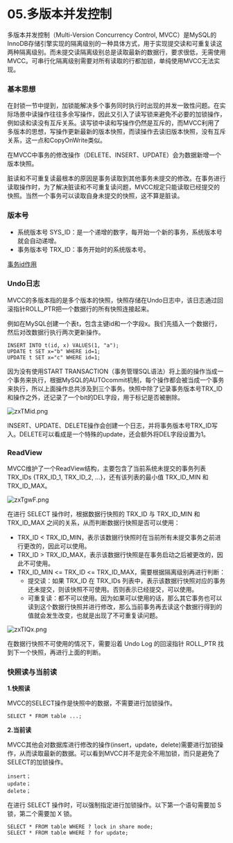 # 05.多版本并发控制

多版本并发控制（Multi-Version Concurrency Control, MVCC）是MySQL的InnoDB存储引擎实现的隔离级别的一种具体方式，用于实现提交读和可重复读这两种隔离级别。而未提交读隔离级别总是读取最新的数据行，要求很低，无需使用MVCC。可串行化隔离级别需要对所有读取的行都加锁，单纯使用MVCC无法实现。

### 基本思想

在封锁一节中提到，加锁能解决多个事务同时执行时出现的并发一致性问题。在实际场景中读操作往往多余写操作，因此又引入了读写锁来避免不必要的加锁操作，例如读和读没有互斥关系。读写锁中读和写操作仍然是互斥的，而MVCC利用了多版本的思想，写操作更新最新的版本快照，而读操作去读旧版本快照，没有互斥关系，这一点和CopyOnWrite类似。

在MVCC中事务的修改操作（DELETE、INSERT、UPDATE）会为数据新增一个版本快照。

脏读和不可重复读最根本的原因是事务读取到其他事务未提交的修改。在事务进行读取操作时，为了解决脏读和不可重复读问题，MVCC规定只能读取已经提交的快照。当然一个事务可以读取自身未提交的快照，这不算是脏读。

### 版本号

- 系统版本号 SYS_ID：是一个递增的数字，每开始一个新的事务，系统版本号就会自动递增。
- 事务版本号 TRX_ID：事务开始时的系统版本号。

[事务id作用](https://blog.csdn.net/weixin_45701550/article/details/120836349#:~:text=trx_id%E6%98%AFInnodb%E4%B8%AD%E6%A0%87%E8%AF%86%E4%B8%80%E4%B8%AA%E4%BA%8B%E5%8A%A1%E7%9A%84id%EF%BC%8C%E6%98%AF%E4%B8%80%E4%B8%AA6%E5%AD%97%E8%8A%82%E9%95%BF%E5%BA%A6%E7%9A%84%E6%95%B4%E6%95%B0%E3%80%82,%E8%BF%99%E4%B8%AAid%E7%9A%84%E5%80%BC%E6%9D%A5%E6%BA%90%E4%BA%8EInnodb%E7%BB%B4%E6%8A%A4%E7%9A%84max_trx_id%2C%E5%BD%93%E9%9C%80%E8%A6%81%E7%94%B3%E8%AF%B7%E4%B8%80%E4%B8%AA%E6%96%B0%E7%9A%84trx_id%E5%80%BC%E6%97%B6%EF%BC%8C%E5%B0%B1%E8%8E%B7%E5%8F%96max_trx_id%E7%9A%84%E6%9C%80%E6%96%B0%E5%80%BC%EF%BC%8C%E7%84%B6%E5%90%8E%E5%B0%86max_trx_id%E5%80%BC%E5%8A%A01%E3%80%82)

### Undo日志

MVCC的多版本指的是多个版本的快照，快照存储在Undo日志中，该日志通过回滚指针ROLL_PTR把一个数据行的所有快照连接起来。

例如在MySQL创建一个表t，包含主键id和一个字段x。我们先插入一个数据行，然后对改数据行执行两次更新操作。

```mysql
INSERT INTO t(id, x) VALUES(1, "a");
UPDATE t SET x="b" WHERE id=1;
UPDATE t SET x="c" WHERE id=1;
```

因为没有使用START TRANSACTION（事务管理SQL语法）将上面的操作当成一个事务来执行，根据MySQL的AUTOcommit机制，每个操作都会被当成一个事务来执行，所以上面操作总共涉及到三个事务。快照中除了记录事务版本号TRX_ID和操作之外，还记录了一个bit的DEL字段，用于标记是否被删除。



![zxTMid.png](https://s1.ax1x.com/2022/12/26/zxTMid.png)

INSERT、UPDATE、DELETE操作会创建一个日志，并将事务版本号TRX_ID写入。DELETE可以看成是一个特殊的update，还会额外将DEL字段设置为1。

### ReadView

MVCC维护了一个ReadView结构，主要包含了当前系统未提交的事务列表TRX_IDs {TRX_ID_1, TRX_ID_2, ...}，还有该列表的最小值 TRX_ID_MIN 和 TRX_ID_MAX。

![zxTgwF.png](https://s1.ax1x.com/2022/12/26/zxTgwF.png)


在进行 SELECT 操作时，根据数据行快照的 TRX_ID 与 TRX_ID_MIN 和 TRX_ID_MAX 之间的关系，从而判断数据行快照是否可以使用：

- TRX_ID < TRX_ID_MIN，表示该数据行快照时在当前所有未提交事务之前进行更改的，因此可以使用。
- TRX_ID > TRX_ID_MAX，表示该数据行快照是在事务启动之后被更改的，因此不可使用。
- TRX_ID_MIN <= TRX_ID <= TRX_ID_MAX，需要根据隔离级别再进行判断：
    - 提交读：如果 TRX_ID 在 TRX_IDs 列表中，表示该数据行快照对应的事务还未提交，则该快照不可使用。否则表示已经提交，可以使用。
    - 可重复读：都不可以使用。因为如果可以使用的话，那么其它事务也可以读到这个数据行快照并进行修改，那么当前事务再去读这个数据行得到的值就会发生改变，也就是出现了不可重复读问题。

![zxTIQx.png](https://s1.ax1x.com/2022/12/26/zxTIQx.png)

在数据行快照不可使用的情况下，需要沿着 Undo Log 的回滚指针 ROLL_PTR 找到下一个快照，再进行上面的判断。


### 快照读与当前读

**1.快照读**

MVCC的SELECT操作是快照中的数据，不需要进行加锁操作。

```
SELECT * FROM table ...;
```

**2.当前读**

MVCC其他会对数据库进行修改的操作(insert，update，delete)需要进行加锁操作，从而读取最新的数据。可以看到MVCC并不是完全不用加锁，而只是避免了SELECT的加锁操作。

```
insert；
update；
delete；
```

在进行 SELECT 操作时，可以强制指定进行加锁操作。以下第一个语句需要加 S 锁，第二个需要加 X 锁。

```
SELECT * FROM table WHERE ? lock in share mode;
SELECT * FROM table WHERE ? for update;
```
